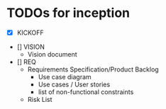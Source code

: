 # TODOs for inception

- [x] KICKOFF
- [] VISION
  - Vision document
- [] REQ
  - Requirements Specification/Product Backlog
    - Use case diagram
    - Use cases / User stories
    - list of non-functional constraints
  - Risk List
